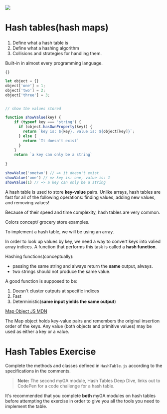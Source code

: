 ![](https://ga-dash.s3.amazonaws.com/production/assets/logo-9f88ae6c9c3871690e33280fcf557f33.png)

# Hash tables(hash maps)

###
1. Define what a hash table is 
2. Define what a hashing algorithm
3. Collisions and strategies for handling them.

Built-in in almost every programming language. 

`{}`

```javascript
let object = {} 
object['one'] = 1;
object['two'] = 2;
object['three'] = 3;


// show the values stored

function showValue(key) {
    if (typeof key === 'string') {
      if (object.hasOwnProperty(key)) {
        return `key is: ${key}, value is: ${object[key]}`;
      } else {
        return `It doesn't exist`
      }
    } 
    return `a key can only be a string`
    
}

showValue('onetwo') // => it doesn't exist
showValue('one') // => key is: one, value is: 1
showValue(1) // => a key can only be a string
```

A hash table is used to store **key-value** pairs. Unlike arrays, hash tables are fast for all of the following operations: finding values, adding new values, and removing values!

Because of their speed and time complexity, hash tables are very common.

Colors concept/ grocery store examples.

To implement a hash table, we will be using an array. 

In order to look up values by key, we need a way to convert keys into valied array indices. A function that performs this task is called a **hash function**.



Hashing functions(conceptually):
  
* passing the same string and always return the **same** output, always.
* two strings should not produce the same value. 

A good function is supposed to be:
1. Doesn't cluster outputs at specific indices
2. Fast 
3. Deterministic(**same input yields the same output**)



[Map Object JS MDN](https://developer.mozilla.org/en-US/docs/Web/JavaScript/Reference/Global_Objects/Map)

The Map object holds key-value pairs and remembers the original insertion order of the keys. Any value (both objects and primitive values) may be used as either a key or a value.














































# Hash Tables Exercise

Complete the methods and classes defined in `HashTable.js` according to the specifications in the comments.

> **Note:** The second myGA module, Hash Tables Deep Dive, links out to CodePen for a code challenge for a hash table.

It's recommended that you complete **both** myGA modules on hash tables before attempting the exercise in order to give you all the tools you need to implement the table.
